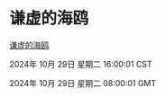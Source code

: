 # 谦虚的海鸥
[谦虚的海鸥](http://219.139.197.74:56308/qxdho/course/base/hotlink/index.php)

2024年 10月 29日 星期二 16:00:01 CST

2024年 10月 29日 星期二 08:00:01 GMT

